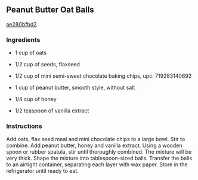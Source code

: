 ## Peanut Butter Oat Balls

[ae280bfbd2](http://tastykitchen.com/recipes/desserts/peanut-butter-oat-balls-2/)

### Ingredients

 - 1 cup of oats

 - 1/2 cup of seeds, flaxseed

 - 1/2 cup of mini semi-sweet chocolate baking chips, upc: 719283140692

 - 1 cup of peanut butter, smooth style, without salt

 - 1/4 cup of honey

 - 1/2 teaspoon of vanilla extract

### Instructions

Add oats, flax seed meal and mini chocolate chips to a large bowl. Stir to combine. Add peanut butter, honey and vanilla extract. Using a wooden spoon or rubber spatula, stir until thoroughly combined. The mixture will be very thick. Shape the mixture into tablespoon-sized balls. Transfer the balls to an airtight container, separating each layer with wax paper. Store in the refrigerator until ready to eat.